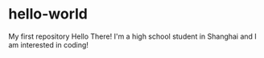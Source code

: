 # hello-world
My first repository
Hello There! I'm a high school student in Shanghai and I am interested in coding!
